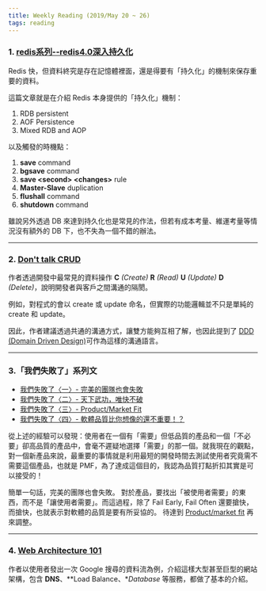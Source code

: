 ```yaml
---
title: Weekly Reading (2019/May 20 ~ 26)
tags: reading
---
```


### 1. [redis系列--redis4.0深入持久化](https://www.cnblogs.com/wdliu/p/9377278.html)
Redis 快，但資料終究是存在記憶體裡面，還是得要有「持久化」的機制來保存重要的資料。

這篇文章就是在介紹 Redis 本身提供的「持久化」機制：
1. RDB persistent
2. AOF Persistence
3. Mixed RDB and AOP

以及觸發的時機點：
1. **save** command
2. **bgsave** command
3. **save \<second\> \<changes\>** rule
4. **Master-Slave** duplication
5. **flushall** command
6. **shutdown** command

雖說另外透過 DB 來達到持久化也是常見的作法，但若有成本考量、維運考量等情況沒有額外的 DB 下，也不失為一個不錯的辦法。

---

### 2. [Don't talk CRUD](https://codecoding.net/ruby/on/rails/2018/09/14/dont-talk-crud.html)
作者透過開發中最常見的資料操作 **C** _(Create)_ **R** _(Read)_ **U** _(Update)_ **D** _(Delete)_，說明開發者與客戶之間溝通的隔閡。

例如，對程式的會以 create 或 update 命名，但實際的功能邏輯並不只是單純的 create 和 update。

因此，作者建議透過共通的溝通方式，讓雙方能夠互相了解，也因此提到了 [DDD (Domain Driven Design)](https://en.wikipedia.org/wiki/Domain-driven_design)可作為這樣的溝通語言。

---

### 3.「我們失敗了」系列文
* [我們失敗了〈一〉- 完美的團隊也會失敗](https://kf013099.blogspot.com/2015/11/blog-post.html)
* [我們失敗了〈二〉- 天下武功，唯快不破](https://kf013099.blogspot.com/2015/11/blog-post_30.html)
* [我們失敗了〈三〉- Product/Market Fit](https://kf013099.blogspot.com/2015/12/productmarket-fit.html)
* [我們失敗了〈四〉- 軟體品質比你想像的還不重要！？](https://kf013099.blogspot.com/2015/12/blog-post.html)

從上述的經驗可以發現：使用者在一個有「需要」但低品質的產品和一個「不必要」卻高品質的產品中，會毫不遲疑地選擇「需要」的那一個。就我現在的觀點，對一個新產品來說，最重要的事情就是利用最短的開發時間去測試使用者究竟需不需要這個產品，也就是 PMF，為了達成這個目的，我認為品質打點折扣其實是可以接受的！

簡單一句話，完美的團隊也會失敗。
對於產品，要找出「被使用者需要」的東西，而不是「讓使用者需要」。而這過程，除了 Fail Early, Fail Often 還要搶快，而搶快，也就表示對軟體的品質是要有所妥協的。 待達到 [Product/market fit](https://en.wikipedia.org/wiki/Product/market_fit) 再來調整。

---

### 4. [Web Architecture 101](https://engineering.videoblocks.com/web-architecture-101-a3224e126947)
作者以使用者發出一次 Google 搜尋的資料流為例，介紹這樣大型甚至巨型的網站架構，包含 **DNS**、**Load Balance、**Database* 等服務，都做了基本的介紹。
